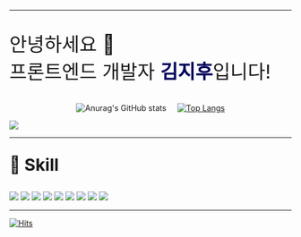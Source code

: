 <div id="header">
<!-- <img src="https://tistory1.daumcdn.net/tistory/5331239/attach/8a8437728e8944f3876cce0d4c17a12e" alt="이미지 설명" width="700" height="600"> -->
<hr>
<p style="font-size: 34px;">안녕하세요 👋 </br>프론트엔드 개발자 <b style="color: #00005C">김지후</b>입니다!</p>
<div align="center">

![Anurag's GitHub stats](https://github-readme-stats.vercel.app/api?username=jihooDev&show_icons=true&theme=dark) &nbsp; &nbsp; [![Top Langs](https://github-readme-stats.vercel.app/api/top-langs/?username=anuraghazra&layout=donut)](https://github.com/anuraghazra/github-readme-stats)

</div>
<a href="https://mail.google.com/mail/?view=cm&amp;fs=1&amp;to=wlgn829@gmail.com" target="_blank" style="text-align : center"><img src="https://img.shields.io/badge/wlgn829@gmail.com-EA4335?style=for-the-badge&logo=Gmail&logoColor=white"/></a>
</div>
<hr>
<div id="contents">
<p style="font-size:30px; font-weight : bold">💪 Skill</p>
<img src="https://img.shields.io/badge/Javascript-F7DF1E?style=for-the-badge&logo=JavaScript&logoColor=black"/>
<img src="https://img.shields.io/badge/HTML-E34F26?style=for-the-badge&logo=html5&logoColor=white"/>
<img src="https://img.shields.io/badge/CSS-1572B6?style=for-the-badge&logo=CSS3&logoColor=white"/>
<img src="https://img.shields.io/badge/React-0088CC?style=for-the-badge&logo=React&logoColor=white"/>
<img src="https://img.shields.io/badge/ReactNative-61DAFB?style=for-the-badge&logo=React&logoColor=black"/>
<img src="https://img.shields.io/badge/Next.js-000000?style=for-the-badge&logo=Next.js&logoColor=white"/>
<img src="https://img.shields.io/badge/TypeScript-007ACC?style=for-the-badge&logo=typescript&logoColor=white"/>
<img src="https://img.shields.io/badge/MongoDB-%234ea94b.svg?style=for-the-badge&logo=mongodb&logoColor=white"/>
<img src="https://img.shields.io/badge/NODEJS-%234ea94b.svg?style=for-the-badge&logo=mongodb&logoColor=white"/>
<hr>
</div>

[![Hits](https://hits.seeyoufarm.com/api/count/incr/badge.svg?url=https%3A%2F%2Fgithub.com%2FJihooDev&count_bg=%2379C83D&title_bg=%23555555&icon=tele5.svg&icon_color=%23E7E7E7&title=hits&edge_flat=false)](https://hits.seeyoufarm.com)
<!--
**OOWGNOD/OOWGNOD** is a ✨ _special_ ✨ repository because its `README.md` (this file) appears on your GitHub profile.

Here are some ideas to get you started:

- 🔭 I'm currently working on ...
- 🌱 I'm currently learning ...
- 👯 I'm looking to collaborate on ...
- 🤔 I'm looking for help with ...
- 💬 Ask me about ...
- 📫 How to reach me: ...
- 😄 Pronouns: ...
- ⚡ Fun fact: ...
-->
